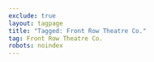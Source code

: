 ```yaml
---
exclude: true
layout: tagpage
title: "Tagged: Front Row Theatre Co."
tag: Front Row Theatre Co.
robots: noindex
---
```

